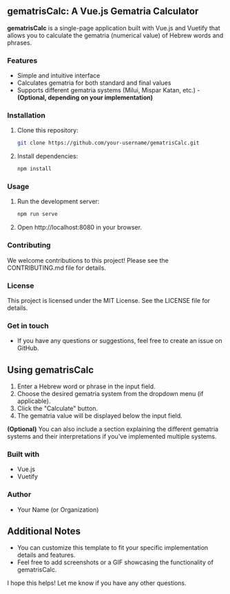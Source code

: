 ## gematrisCalc: A Vue.js Gematria Calculator

**gematrisCalc** is a single-page application built with Vue.js and Vuetify that allows you to calculate the gematria (numerical value) of Hebrew words and phrases.

### Features

* Simple and intuitive interface
* Calculates gematria for both standard and final values
* Supports different gematria systems (Milui, Mispar Katan, etc.) - **(Optional, depending on your implementation)**

### Installation

1. Clone this repository:

   ```bash
   git clone https://github.com/your-username/gematrisCalc.git
   ```

2. Install dependencies:

   ```bash
   npm install
   ```

### Usage

1. Run the development server:

   ```bash
   npm run serve
   ```

2. Open http://localhost:8080 in your browser.

### Contributing

We welcome contributions to this project! Please see the CONTRIBUTING.md file for details.

### License

This project is licensed under the MIT License. See the LICENSE file for details.

### Get in touch

* If you have any questions or suggestions, feel free to create an issue on GitHub.

## Using gematrisCalc

1. Enter a Hebrew word or phrase in the input field.
2. Choose the desired gematria system from the dropdown menu (if applicable).
3. Click the "Calculate" button.
4. The gematria value will be displayed below the input field.

**(Optional)** You can also include a section explaining the different gematria systems and their interpretations if you've implemented multiple systems.

### Built with

* Vue.js
* Vuetify

### Author

* Your Name (or Organization)

## Additional Notes

* You can customize this template to fit your specific implementation details and features.
* Feel free to add screenshots or a GIF showcasing the functionality of gematrisCalc.

I hope this helps! Let me know if you have any other questions. 
